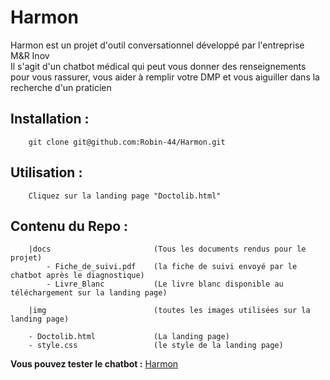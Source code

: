 # Harmon

Harmon est un projet d'outil conversationnel développé par l'entreprise M&R Inov <br>
Il s'agit d'un chatbot médical qui peut vous donner des renseignements pour vous rassurer, vous aider à remplir votre DMP et vous aiguiller dans la recherche d'un praticien

## Installation :

```
    git clone git@github.com:Robin-44/Harmon.git
```

## Utilisation :

```
    Cliquez sur la landing page "Doctolib.html"
```

## Contenu du Repo :

```
    |docs                       (Tous les documents rendus pour le projet)
        - Fiche_de_suivi.pdf    (la fiche de suivi envoyé par le chatbot après le diagnostique)
        - Livre_Blanc           (Le livre blanc disponible au téléchargement sur la landing page)

    |img                        (toutes les images utilisées sur la landing page)

    - Doctolib.html             (La landing page)
    - style.css                 (le style de la landing page)
```

**Vous pouvez tester le chatbot :** [Harmon](https://fxo.io/m/fishes-responsive-2963)